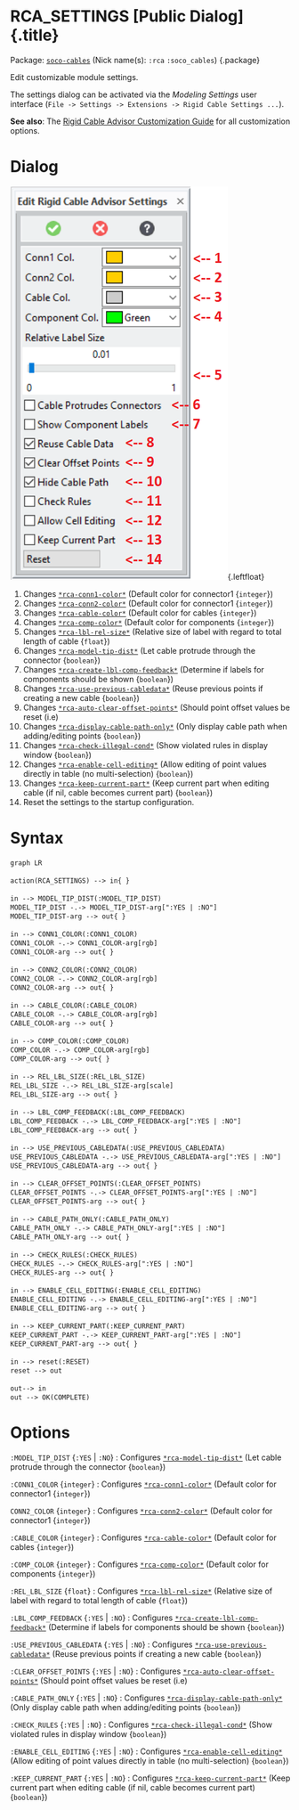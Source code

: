 # RCA_SETTINGS [Public Dialog] {.title}

Package: [`soco-cables`](SOCO-CABLES.pkg.md) (Nick name(s): `:rca` `:soco_cables`) {.package}

Edit customizable module settings.

The settings dialog can be activated via the _Modeling Settings_ user interface
    (`File -> Settings -> Extensions -> Rigid Cable Settings ...`).

**See also**: The [Rigid Cable Advisor Customization Guide](../rca_customize.html)
for all customization options.

# Dialog

![Settings Dialog](images/Settings_dia.png){.leftfloat}

1. Changes [`*rca-conn1-color*`](AArca-conn1-colorAA.var.md) (Default color for connector1 {`integer`})
2. Changes [`*rca-conn2-color*`](AArca-conn2-colorAA.var.md) (Default color for connector1 {`integer`})
3. Changes [`*rca-cable-color*`](AArca-cable-colorAA.var.md) (Default color for cables {`integer`})
4. Changes [`*rca-comp-color*`](AArca-comp-colorAA.var.md) (Default color for components {`integer`})
5. Changes [`*rca-lbl-rel-size*`](AArca-lbl-rel-sizeAA.var.md) (Relative size of label with regard to total length of cable {`float`})
6. Changes [`*rca-model-tip-dist*`](AArca-model-tip-distAA.var.md) (Let cable protrude through the connector {`boolean`})
7. Changes [`*rca-create-lbl-comp-feedback*`](AArca-create-lbl-comp-feedbackAA.var.md) (Determine if labels for components should be shown {`boolean`})
8. Changes [`*rca-use-previous-cabledata*`](AArca-use-previous-cabledataAA.var.md) (Reuse previous points if creating a new cable {`boolean`})
9. Changes [`*rca-auto-clear-offset-points*`](AArca-auto-clear-offset-pointsAA.var.md) (Should point offset values be reset (i.e)
10. Changes [`*rca-display-cable-path-only*`](AArca-display-cable-path-onlyAA.var.md) (Only display cable path when adding/editing points {`boolean`})
11. Changes [`*rca-check-illegal-cond*`](AArca-check-illegal-condAA.var.md) (Show violated rules in display window {`boolean`})
12. Changes [`*rca-enable-cell-editing*`](AArca-enable-cell-editingAA.var.md) (Allow editing of point values directly in table (no multi-selection) {`boolean`})
13. Changes [`*rca-keep-current-part*`](AArca-keep-current-partAA.var.md) (Keep current part when editing cable (if nil, cable becomes current part) {`boolean`})
14. Reset the settings to the startup configuration.

# Syntax

~~~ mermaid
graph LR

action(RCA_SETTINGS) --> in{ }

in --> MODEL_TIP_DIST(:MODEL_TIP_DIST)
MODEL_TIP_DIST -.-> MODEL_TIP_DIST-arg[":YES | :NO"]
MODEL_TIP_DIST-arg --> out{ }

in --> CONN1_COLOR(:CONN1_COLOR)
CONN1_COLOR -.-> CONN1_COLOR-arg[rgb]
CONN1_COLOR-arg --> out{ }

in --> CONN2_COLOR(:CONN2_COLOR)
CONN2_COLOR -.-> CONN2_COLOR-arg[rgb]
CONN2_COLOR-arg --> out{ }

in --> CABLE_COLOR(:CABLE_COLOR)
CABLE_COLOR -.-> CABLE_COLOR-arg[rgb]
CABLE_COLOR-arg --> out{ }

in --> COMP_COLOR(:COMP_COLOR)
COMP_COLOR -.-> COMP_COLOR-arg[rgb]
COMP_COLOR-arg --> out{ }

in --> REL_LBL_SIZE(:REL_LBL_SIZE)
REL_LBL_SIZE -.-> REL_LBL_SIZE-arg[scale]
REL_LBL_SIZE-arg --> out{ }

in --> LBL_COMP_FEEDBACK(:LBL_COMP_FEEDBACK)
LBL_COMP_FEEDBACK -.-> LBL_COMP_FEEDBACK-arg[":YES | :NO"]
LBL_COMP_FEEDBACK-arg --> out{ }

in --> USE_PREVIOUS_CABLEDATA(:USE_PREVIOUS_CABLEDATA)
USE_PREVIOUS_CABLEDATA -.-> USE_PREVIOUS_CABLEDATA-arg[":YES | :NO"]
USE_PREVIOUS_CABLEDATA-arg --> out{ }

in --> CLEAR_OFFSET_POINTS(:CLEAR_OFFSET_POINTS)
CLEAR_OFFSET_POINTS -.-> CLEAR_OFFSET_POINTS-arg[":YES | :NO"]
CLEAR_OFFSET_POINTS-arg --> out{ }

in --> CABLE_PATH_ONLY(:CABLE_PATH_ONLY)
CABLE_PATH_ONLY -.-> CABLE_PATH_ONLY-arg[":YES | :NO"]
CABLE_PATH_ONLY-arg --> out{ }

in --> CHECK_RULES(:CHECK_RULES)
CHECK_RULES -.-> CHECK_RULES-arg[":YES | :NO"]
CHECK_RULES-arg --> out{ }

in --> ENABLE_CELL_EDITING(:ENABLE_CELL_EDITING)
ENABLE_CELL_EDITING -.-> ENABLE_CELL_EDITING-arg[":YES | :NO"]
ENABLE_CELL_EDITING-arg --> out{ }

in --> KEEP_CURRENT_PART(:KEEP_CURRENT_PART)
KEEP_CURRENT_PART -.-> KEEP_CURRENT_PART-arg[":YES | :NO"]
KEEP_CURRENT_PART-arg --> out{ }

in --> reset(:RESET)
reset --> out

out--> in
out --> OK(COMPLETE)
~~~

# Options

`:MODEL_TIP_DIST` {`:YES` | `:NO`}
:   Configures [`*rca-model-tip-dist*`](AArca-model-tip-distAA.var.md) (Let cable protrude through the connector {`boolean`})

`:CONN1_COLOR` {`integer`}
:   Configures [`*rca-conn1-color*`](AArca-conn1-colorAA.var.md) (Default color for connector1 {`integer`})

`CONN2_COLOR` {`integer`}
:   Configures [`*rca-conn2-color*`](AArca-conn2-colorAA.var.md) (Default color for connector1 {`integer`})

`:CABLE_COLOR` {`integer`}
:   Configures [`*rca-cable-color*`](AArca-cable-colorAA.var.md) (Default color for cables {`integer`})

`:COMP_COLOR` {`integer`}
:   Configures [`*rca-comp-color*`](AArca-comp-colorAA.var.md) (Default color for components {`integer`})

`:REL_LBL_SIZE` {`float`}
:   Configures [`*rca-lbl-rel-size*`](AArca-lbl-rel-sizeAA.var.md) (Relative size of label with regard to total length of cable {`float`})

`:LBL_COMP_FEEDBACK` {`:YES` | `:NO`}
:   Configures [`*rca-create-lbl-comp-feedback*`](AArca-create-lbl-comp-feedbackAA.var.md) (Determine if labels for components should be shown {`boolean`})

`:USE_PREVIOUS_CABLEDATA` {`:YES` | `:NO`}
:   Configures [`*rca-use-previous-cabledata*`](AArca-use-previous-cabledataAA.var.md) (Reuse previous points if creating a new cable {`boolean`})

`:CLEAR_OFFSET_POINTS` {`:YES` | `:NO`}
:   Configures [`*rca-auto-clear-offset-points*`](AArca-auto-clear-offset-pointsAA.var.md) (Should point offset values be reset (i.e)

`:CABLE_PATH_ONLY` {`:YES` | `:NO`}
:   Configures [`*rca-display-cable-path-only*`](AArca-display-cable-path-onlyAA.var.md) (Only display cable path when adding/editing points {`boolean`})

`:CHECK_RULES` {`:YES` | `:NO`}
:   Configures [`*rca-check-illegal-cond*`](AArca-check-illegal-condAA.var.md) (Show violated rules in display window {`boolean`})

`:ENABLE_CELL_EDITING` {`:YES` | `:NO`}
:   Configures [`*rca-enable-cell-editing*`](AArca-enable-cell-editingAA.var.md) (Allow editing of point values directly in table (no multi-selection) {`boolean`})

`:KEEP_CURRENT_PART` {`:YES` | `:NO`}
:   Configures [`*rca-keep-current-part*`](AArca-keep-current-partAA.var.md) (Keep current part when editing cable (if nil, cable becomes current part) {`boolean`})

